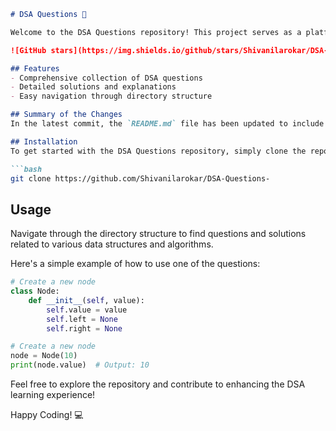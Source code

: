 ```markdown
# DSA Questions 🚀

Welcome to the DSA Questions repository! This project serves as a platform for developers and learners to practice and enhance their skills in Data Structures and Algorithms (DSA). This repository is designed to help you improve your understanding of various data structures and algorithms through a collection of questions and solutions.

![GitHub stars](https://img.shields.io/github/stars/Shivanilarokar/DSA-Questions-?style=social) ![Forks](https://img.shields.io/github/forks/Shivanilarokar/DSA-Questions-?style=social)

## Features
- Comprehensive collection of DSA questions
- Detailed solutions and explanations
- Easy navigation through directory structure

## Summary of the Changes
In the latest commit, the `README.md` file has been updated to include a new section that highlights the features of the repository, making it easier for users to understand what they can expect. Additionally, some formatting adjustments were made for improved readability.

## Installation
To get started with the DSA Questions repository, simply clone the repository to your local machine:

```bash
git clone https://github.com/Shivanilarokar/DSA-Questions-
```

## Usage
Navigate through the directory structure to find questions and solutions related to various data structures and algorithms.

Here's a simple example of how to use one of the questions:

```python
# Create a new node
class Node:
    def __init__(self, value):
        self.value = value
        self.left = None
        self.right = None

# Create a new node
node = Node(10)
print(node.value)  # Output: 10
```

Feel free to explore the repository and contribute to enhancing the DSA learning experience!

Happy Coding! 💻
```